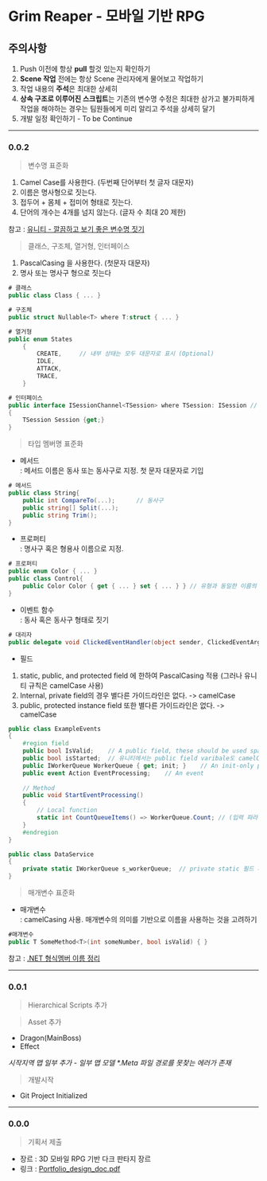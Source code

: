 # Grim Reaper - 모바일 기반 RPG


## 주의사항
1. Push 이전에 항상 **pull** 할것 있는지 확인하기
2. **Scene 작업** 전에는 항상 Scene 관리자에게 물어보고 작업하기
3. 작업 내용의 **주석**은 최대한 상세히
3. **상속 구조로 이루어진 스크립트**는 기존의 변수명 수정은 최대한 삼가고 불가피하게 작업을 해야하는 경우는 팀원들에게 미리 알리고 주석을 상세히 달기
4. 개발 일정 확인하기 - To be Continue

---
### 0.0.2
> 변수명 표준화

1. Camel Case를 사용한다. (두번째 단어부터 첫 글자 대문자)
2. 이름은 명사형으로 짓는다.
3. 접두어 + 몸체 + 접미어 형태로 짓는다.
4. 단어의 개수는 4개를 넘지 않는다. (글자 수 최대 20 제한)

참고 : [유니티 - 깔끔하고 보기 좋은 변수명 짓기](https://rito15.github.io/posts/unity-naming-variables-neatly/)
  
> 클래스, 구조체, 열거형, 인터페이스  
1. PascalCasing 을 사용한다. (첫문자 대문자)
2. 명사 또는 명사구 형으로 짓는다
```CS
# 클래스
public class Class { ... }
```

```CS
# 구조체
public struct Nullable<T> where T:struct { ... }
```
```CS
# 열거형
public enum States   
    {
        CREATE,     // 내부 상태는 모두 대문자로 표시 (Optional)
        IDLE,
        ATTACK,
        TRACE,
    }
```
```CS
# 인터페이스
public interface ISessionChannel<TSession> where TSession: ISession // 제너릭 T는 대문자
{
    TSession Session {get;}
}
```
> 타입 멤버명 표준화
- 메서드  
: 메서드 이름은 동사 또는 동사구로 지정. 첫 문자 대문자로 기입

```CS
# 메서드
public class String{
    public int CompareTo(...);      // 동사구
    public string[] Split(...);
    public string Trim();
}
```
- 프로퍼티  
 : 명사구 혹은 형용사 이름으로 지정.
```CS
# 프로퍼티
public enum Color { ... }
public class Control{
    public Color Color { get { ... } set { ... } } // 유형과 동일한 이름의 프로퍼티도 Not bad!
} 
```
- 이벤트 함수  
 : 동사 혹은 동사구 형태로 짓기
```CS
# 대리자
public delegate void ClickedEventHandler(object sender, ClickedEventArgs e);
```

- 필드  
1. static, public, and protected field 에 한하여 PascalCasing 적용 (그러나 유니티 규칙은 camelCase 사용) 
2. Internal, private field의 경우 별다른 가이드라인은 없다. -> camelCase
3. public, protected instance field 또한 별다른 가이드라인은 없다. -> camelCase

```CS
public class ExampleEvents
{
    #region field
    public bool IsValid;    // A public field, these should be used sparingly
    public bool isStarted;  // 유니티에서는 public field varibale도 camelCase 사용   
    public IWorkerQueue WorkerQueue { get; init; }    // An init-only property
    public event Action EventProcessing;    // An event
    
    // Method
    public void StartEventProcessing()
    {
        // Local function
        static int CountQueueItems() => WorkerQueue.Count; // (입력 파라미터) => { 실행 문장 블럭; }
    }
    #endregion
}

public class DataService
{
    private static IWorkerQueue s_workerQueue;  // private static 필드 사용시 s_ 접두어를 붙이기
}

```

> 매개변수 표준화
- 매개변수  
: camelCasing 사용. 매개변수의 의미를 기반으로 이름을 사용하는 것을 고려하기
```CS
#매개변수
public T SomeMethod<T>(int someNumber, bool isValid) { }
```

참고 : [.NET 형식멤버 이름 정리](https://learn.microsoft.com/ko-kr/dotnet/standard/design-guidelines/names-of-type-members)

---
### 0.0.1
> Hierarchical Scripts 추가

> Asset 추가
- Dragon(MainBoss)
- Effect  

_시작지역 맵 일부 추가 - 일부 맵 모델 *.Meta 파일 경로를 못찾는 에러가 존재_

> 개발시작
- Git Project Initialized
---
### 0.0.0 
> 기획서 제출  
- 장르 : 3D 모바일 RPG 기반 다크 판타지 장르
- 링크 : [Portfolio_design_doc.pdf](https://github.com/kirby1004/AtentsTeamProject/files/11157952/Portfolio_design_doc.pdf)
   

